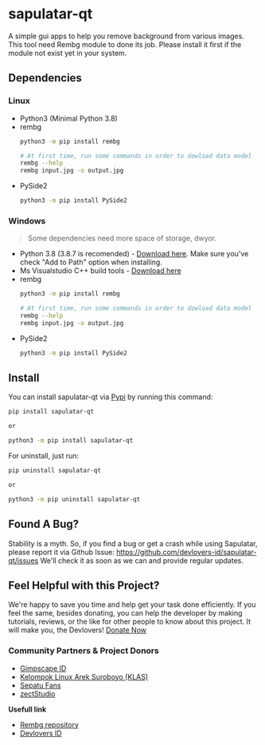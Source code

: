 # sapulatar-qt

A simple gui apps to help you remove background from various images. This tool need Rembg module to done its job. Please install it first if the module not exist yet in your system. 

## Dependencies

### Linux

- Python3 (Minimal Python 3.8)
- rembg
    ```bash
    python3 -m pip install rembg
    
    # At first time, run some commands in order to dowload data model
    rembg --help
    rembg input.jpg -o output.jpg
    ```
- PySide2
    ```bash
    python3 -m pip install PySide2
    ```

### Windows
> Some dependencies need more space of storage, dwyor.

- Python 3.8 (3.8.7 is recomended) - [Download here](https://www.python.org/downloads/release/python-387/). Make sure you've check "Add to Path" option when installing.
- Ms Visualstudio C++ build tools - [Download here](https://download.microsoft.com/download/5/f/7/5f7acaeb-8363-451f-9425-68a90f98b238/visualcppbuildtools_full.exe)
- rembg
    ```bash
    python3 -m pip install rembg

    # At first time, run some commands in order to dowload data model
    rembg --help
    rembg input.jpg -o output.jpg
    ```
- PySide2
    ```bash
    python3 -m pip install PySide2
    ```

## Install

You can install sapulatar-qt via [Pypi](https://pypi.org/project/sapulatar-qt/) by running this command:

```bash
pip install sapulatar-qt

or 

python3 -m pip install sapulatar-qt
```

For uninstall, just run: 

```bash
pip uninstall sapulatar-qt

or 

python3 -m pip uninstall sapulatar-qt
```

## Found A Bug?

Stability is a myth. So, if you find a bug or get a crash while using Sapulatar, please report it via Github Issue: https://github.com/devlovers-id/sapulatar-qt/issues
We'll check it as soon as we can and provide regular updates.

## Feel Helpful with this Project?

We're happy to save you time and help get your task done efficiently. If you feel the same, besides donating, you can help the developer by making tutorials, reviews, or the like for other people to know about this project. It will make you, the Devlovers!
[Donate Now](https://support.dev-is.my.id)

### **Community Partners & Project Donors**
- [Gimpscape ID](https://gimpscape.org)
- [Kelompok Linux Arek Suroboyo (KLAS)](https://klas.or.id)
- [Sepatu Fans](https://sepatuku.fans.co.id)
- [zectStudio](zectstudio.id)

**Usefull link**

- [Rembg repository](https://github.com/danielgatis/rembg)
- [Devlovers ID](https://dev-is.my.id)
